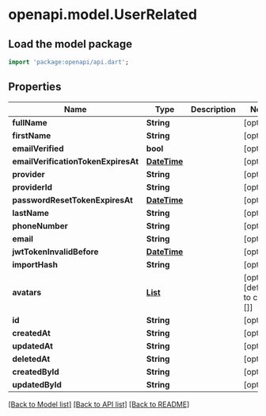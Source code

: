 # openapi.model.UserRelated

## Load the model package
```dart
import 'package:openapi/api.dart';
```

## Properties
Name | Type | Description | Notes
------------ | ------------- | ------------- | -------------
**fullName** | **String** |  | [optional] 
**firstName** | **String** |  | [optional] 
**emailVerified** | **bool** |  | [optional] 
**emailVerificationTokenExpiresAt** | [**DateTime**](DateTime.md) |  | [optional] 
**provider** | **String** |  | [optional] 
**providerId** | **String** |  | [optional] 
**passwordResetTokenExpiresAt** | [**DateTime**](DateTime.md) |  | [optional] 
**lastName** | **String** |  | [optional] 
**phoneNumber** | **String** |  | [optional] 
**email** | **String** |  | [optional] 
**jwtTokenInvalidBefore** | [**DateTime**](DateTime.md) |  | [optional] 
**importHash** | **String** |  | [optional] 
**avatars** | [**List<File>**](File.md) |  | [optional] [default to const []]
**id** | **String** |  | [optional] 
**createdAt** | **String** |  | [optional] 
**updatedAt** | **String** |  | [optional] 
**deletedAt** | **String** |  | [optional] 
**createdById** | **String** |  | [optional] 
**updatedById** | **String** |  | [optional] 

[[Back to Model list]](../README.md#documentation-for-models) [[Back to API list]](../README.md#documentation-for-api-endpoints) [[Back to README]](../README.md)


